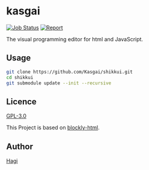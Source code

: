 # kasgai

[![Job Status](https://inspecode.rocro.com/badges/github.com/Kasgai/shikkui/status?token=mSb8s64PV9KYgq5Wot8ExSduaJwNFFge6bdHkukL3FU&branch=firebase)](https://inspecode.rocro.com/jobs/github.com/Kasgai/shikkui/latest?completed=true&branch=firebase)
[![Report](https://inspecode.rocro.com/badges/github.com/Kasgai/shikkui/report?token=mSb8s64PV9KYgq5Wot8ExSduaJwNFFge6bdHkukL3FU&branch=firebase)](https://inspecode.rocro.com/reports/github.com/Kasgai/shikkui/branch/firebase/summary)

The visual programming editor for html and JavaScript.

## Usage

```sh
git clone https://github.com/Kasgai/shikkui.git
cd shikkui
git submodule update --init --recursive
```

## Licence

[GPL-3.0](https://github.com/Kasgai/shikkui/blob/firebase/LICENSE)

This Project is based on [blockly-html](https://github.com/bwinf/blockly-html).

## Author

[Hagi](https://github.com/iPolyomino)
